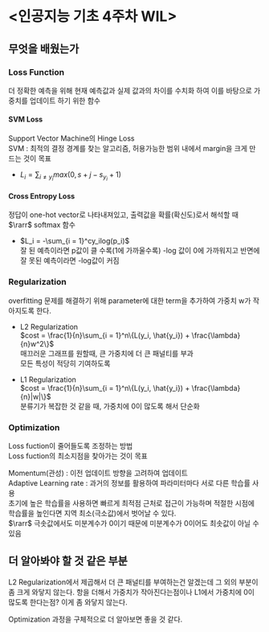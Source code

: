 # <인공지능 기초 4주차 WIL>

## 무엇을 배웠는가

### Loss Function  

더 정확한 예측을 위해 현재 예측값과 실제 값과의 차이를 수치화 하여 이를 바탕으로 가중치를 업데이트 하기 위한 함수
#### SVM Loss  

Support Vector Machine의 Hinge Loss  
SVM : 최적의 결정 경계를 찾는 알고리즘, 허용가능한 범위 내에서 margin을 크게 만드는 것이 목표
  - $L_i = \sum_{i{\ne}y_i}max(0, s+j-s_{y_i} + 1)$  

#### Cross Entropy Loss  

정답이 one-hot vector로 나타내져있고, 출력값을 확률(확신도)로서 해석할 때 $\rarr$  softmax 함수  
 - $L_i = -\sum_{i = 1}^cy_ilog(p_i)$   
   잘 된 예측이라면 p값이 클 수록(1에 가까울수록) -log 값이 0에 가까워지고 반면에 잘 못된 예측이라면 -log값이 커짐
### Regularization  
overfitting 문제를 해결하기 위해 parameter에 대한 term을 추가하여 가중치 w가 작아지도록 한다.  
- L2 Regularization  
$cost = \frac{1}{n}\sum_{i = 1}^n\{L(y_i, \hat{y_i}) + \frac{\lambda}{n}w^2\}$  
매끄러운 그래프를 원할때, 큰 가중치에 더 큰 패널티를 부과  
모든 특성이 적당히 기여하도록

- L1 Regularization  
$cost = \frac{1}{n}\sum_{i = 1}^n\{L(y_i, \hat{y_i}) + \frac{\lambda}{n}|w|\}$  
분류기가 복잡한 것 같을 때, 가중치에 0이 많도록 해서 단순화 

### Optimization  
Loss fuction이 줄어들도록 조정하는 방법  
Loss fuction의 최소지점을 찾아가는 것이 목표

Momentum(관성) : 이전 업데이트 방향을 고려하여 업데이트  
Adaptive Learning rate : 과거의 정보를 활용하여 파라미터마다 서로 다른 학습률 사용  
초기에 높은 학습률을 사용하면 빠르게 최적점 근처로 접근이 가능하며 적절한 시점에 학습률을 높인다면 지역 최소(극소값)에서 벗어날 수 있다.  
$\rarr$ 극솟값에서도 미분계수가 0이기 때문에 미분계수가 0이어도 최솟값이 아닐 수 있음

## 더 알아봐야 할 것 같은 부분
L2 Regularization에서 제곱해서 더 큰 패널티를 부여하는건 알겠는데 그 외의 부분이 좀 크게 와닿지 않는다. 항을 더해서 가중치가 작아진다는점이나 L1에서 가중치에 0이 많도록 한다는점? 이게 좀 와닿지 않는다.

Optimization 과정을 구체적으로 더 알아보면 좋을 것 같다. 